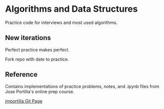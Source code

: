 # Algorithms and Data Structures

Practice code for interviews and most used algorithms.

## New iterations

Perfect practice makes perfect.

Fork repo with date to practice.

## Reference

Contains implementations of practice problems, notes, and .ipynb files from Jose
Portilla's online prep course.

[jmportilla Git
Page](https://github.com/jmportilla/Python-for-Algorithms--Data-Structures--and-Interviews)
